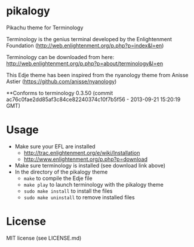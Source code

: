pikalogy
========

Pikachu theme for Terminology


Terminology is the genius terminal developed by the Enlightenment Foundation (http://web.enlightenment.org/p.php?p=index&l=en)

Terminology can be downloaded from here: http://web.enlightenment.org/p.php?p=about/terminology&l=en

This Edje theme has been inspired from the nyanology theme from Anisse Astier (https://github.com/anisse/nyanology)


**Conforms to terminology 0.3.50 (commit ac76c0fae2dd85af3c84ce82240374c10f7b5f56 - 2013-09-21 15:20:19 GMT)

Usage
=====

* Make sure your EFL are installed
  * http://trac.enlightenment.org/e/wiki/Installation
  * http://www.enlightenment.org/p.php?p=download
* Make sure terminology is installed (see download link above)
* In the directory of the pikalogy theme
  * `make` to compile the Edje file
  * `make play` to launch terminology with the pikalogy theme
  * `sudo make install` to install the files
  * `sudo make uninstall` to remove installed files

License
=======

MIT license (see LICENSE.md)
